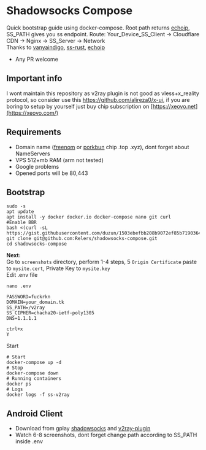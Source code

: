 # Shadowsocks Compose
Quick bootstrap guide using docker-compose. Root path returns [echoip](https://github.com/mpolden/echoip), SS_PATH gives you ss endpoint. 
Route: Your_Device_SS_Client -> Cloudflare CDN -> Nginx -> SS_Server -> Network   
Thanks to [vanyaindigo](https://github.com/vanyaindigo), [ss-rust](https://github.com/shadowsocks/shadowsocks-rust), [echoip](https://github.com/mpolden/echoip)   

* Any PR welcome

## Important info
I wont maintain this repository as v2ray plugin is not good as vless+x_reality protocol, so consider use this https://github.com/alireza0/x-ui, if you are boring to setup by yourself just buy chip subscription on [https://xeovo.net](https://xeovo.com/)

## Requirements

* Domain name ([freenom](https://www.freenom.com/ru/index.html) or [porkbun](https://porkbun.com/) chip .top .xyz), dont forget about NameServers
* VPS 512+mb RAM (arm not tested)
* Google problems
* Opened ports will be 80,443

## Bootstrap

```
sudo -s
apt update
apt install -y docker docker.io docker-compose nano git curl
#Enable BBR
bash <(curl -sL https://gist.githubusercontent.com/duzun/1503ebefbb208b9072ef85b7190364a4/raw/724ed096db887ef7ba80d6685779c433f8f69313/arch_enable_bbr.sh)
git clone git@github.com:Relers/shadowsocks-compose.git
cd shadowsocks-compose
```
**Next:**  
Go to `screenshots` directory, perform 1-4 steps, 5 `Origin Certificate` paste to `mysite.cert`, Private Key to `mysite.key`  
Edit .env file 
```
nano .env

PASSWORD=fuckrkn
DOMAIN=your_domain.tk
SS_PATH=/v2ray
SS_CIPHER=chacha20-ietf-poly1305
DNS=1.1.1.1

ctrl+x
Y
```
Start
```
# Start
docker-compose up -d
# Stop
docker-compose down
# Running containers
docker ps
# Logs
docker logs -f ss-v2ray
```



## Android Client
* Download from gplay [shadowsocks](https://play.google.com/store/apps/details?id=com.github.shadowsocks&hl=ru&gl=US) and [v2ray-plugin](https://play.google.com/store/apps/details?id=com.github.shadowsocks.plugin.v2ray)
* Watch 6-8 screenshots, dont forget change path according to SS_PATH inside .env
